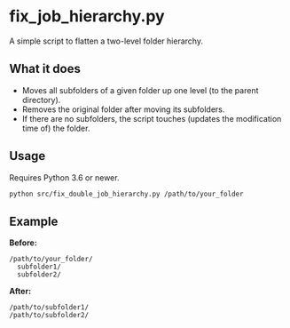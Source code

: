# fix_job_hierarchy.py

A simple script to flatten a two-level folder hierarchy.

## What it does
- Moves all subfolders of a given folder up one level (to the parent directory).
- Removes the original folder after moving its subfolders.
- If there are no subfolders, the script touches (updates the modification time of) the folder.

## Usage
Requires Python 3.6 or newer.

```sh
python src/fix_double_job_hierarchy.py /path/to/your_folder
```

## Example
**Before:**
```
/path/to/your_folder/
  subfolder1/
  subfolder2/
```

**After:**
```
/path/to/subfolder1/
/path/to/subfolder2/
``` 